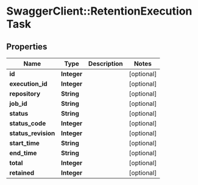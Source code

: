 # SwaggerClient::RetentionExecutionTask

## Properties
Name | Type | Description | Notes
------------ | ------------- | ------------- | -------------
**id** | **Integer** |  | [optional] 
**execution_id** | **Integer** |  | [optional] 
**repository** | **String** |  | [optional] 
**job_id** | **String** |  | [optional] 
**status** | **String** |  | [optional] 
**status_code** | **Integer** |  | [optional] 
**status_revision** | **Integer** |  | [optional] 
**start_time** | **String** |  | [optional] 
**end_time** | **String** |  | [optional] 
**total** | **Integer** |  | [optional] 
**retained** | **Integer** |  | [optional] 


